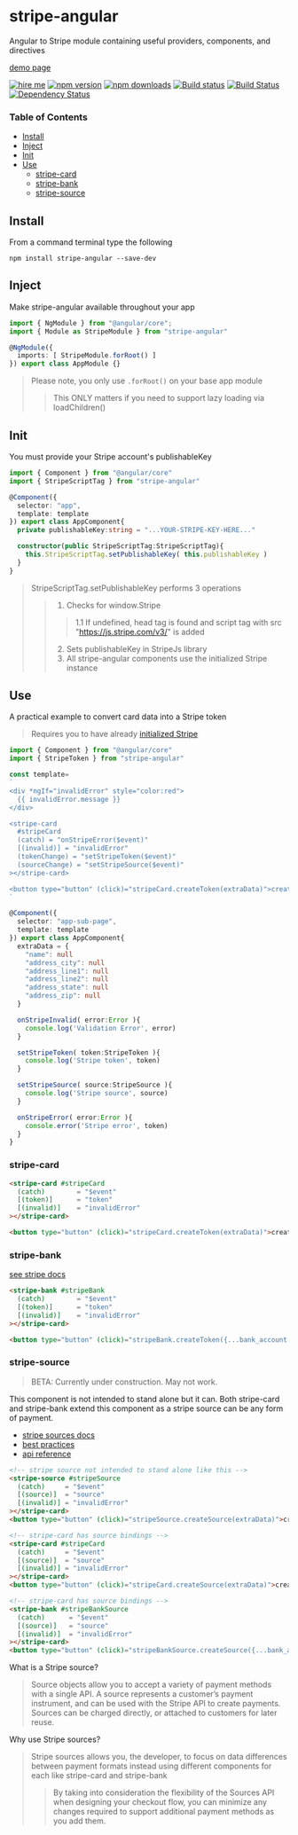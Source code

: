 # stripe-angular
Angular to Stripe module containing useful providers, components, and directives

[demo page](https://ackerapple.github.io/stripe-angular)

[![hire me](https://ackerapple.github.io/resume/assets/images/hire-me-badge.svg)](https://ackerapple.github.io/resume/)
[![npm version](https://badge.fury.io/js/stripe-angular.svg)](http://badge.fury.io/js/stripe-angular)
[![npm downloads](https://img.shields.io/npm/dm/stripe-angular.svg)](https://npmjs.org/stripe-angular)
[![Build status](https://ci.appveyor.com/api/projects/status/sq815bogrtky29b8/branch/master?svg=true)](https://ci.appveyor.com/project/AckerApple/stripe-angular/branch/master)
[![Build Status](https://travis-ci.org/AckerApple/stripe-angular.svg?branch=master)](https://travis-ci.org/AckerApple/stripe-angular)
[![Dependency Status](https://david-dm.org/ackerapple/stripe-angular.svg)](https://david-dm.org/ackerapple/stripe-angular)

### Table of Contents

- [Install](#install)
- [Inject](#inject)
- [Init](#init)
- [Use](#use)
  - [stripe-card](#stripe-card)
  - [stripe-bank](#stripe-bank)
  - [stripe-source](#stripe-source)

## Install
From a command terminal type the following
```
npm install stripe-angular --save-dev
```

## Inject
Make stripe-angular available throughout your app

```typescript
import { NgModule } from "@angular/core";
import { Module as StripeModule } from "stripe-angular"

@NgModule({
  imports: [ StripeModule.forRoot() ]
}) export class AppModule {}
```

> Please note, you only use `.forRoot()` on your base app module
>> This ONLY matters if you need to support lazy loading via loadChildren()


## Init
You must provide your Stripe account's publishableKey

```typescript
import { Component } from "@angular/core"
import { StripeScriptTag } from "stripe-angular"

@Component({
  selector: "app",
  template: template
}) export class AppComponent{
  private publishableKey:string = "...YOUR-STRIPE-KEY-HERE..."

  constructor(public StripeScriptTag:StripeScriptTag){
    this.StripeScriptTag.setPublishableKey( this.publishableKey )
  }
}
```

> StripeScriptTag.setPublishableKey performs 3 operations
>> 1. Checks for window.Stripe
>>> 1.1 If undefined, head tag is found and script tag with src "https://js.stripe.com/v3/" is added
>> 2. Sets publishableKey in StripeJs library
>> 3. All stripe-angular components use the initialized Stripe instance


## Use
A practical example to convert card data into a Stripe token

> Requires you to have already [initialized Stripe](#init)

```typescript
import { Component } from "@angular/core"
import { StripeToken } from "stripe-angular"

const template=
`
<div *ngIf="invalidError" style="color:red">
  {{ invalidError.message }}
</div>

<stripe-card
  #stripeCard
  (catch) = "onStripeError($event)"
  [(invalid)] = "invalidError"
  (tokenChange) = "setStripeToken($event)"
  (sourceChange) = "setStripeSource($event)"
></stripe-card>

<button type="button" (click)="stripeCard.createToken(extraData)">createToken</button>
`

@Component({
  selector: "app-sub-page",
  template: template
}) export class AppComponent{
  extraData = {
    "name": null
    "address_city": null
    "address_line1": null
    "address_line2": null
    "address_state": null
    "address_zip": null
  }

  onStripeInvalid( error:Error ){
    console.log('Validation Error', error)
  }

  setStripeToken( token:StripeToken ){
    console.log('Stripe token', token)
  }

  setStripeSource( source:StripeSource ){
    console.log('Stripe source', source)
  }

  onStripeError( error:Error ){
    console.error('Stripe error', token)
  }
}
```

### stripe-card
```html
<stripe-card #stripeCard
  (catch)        = "$event"
  [(token)]      = "token"
  [(invalid)]    = "invalidError"
></stripe-card>

<button type="button" (click)="stripeCard.createToken(extraData)">createToken</button>
```

### stripe-bank
[see stripe docs](https://stripe.com/docs/stripe-js/reference#collecting-bank-account-details)
```html
<stripe-bank #stripeBank
  (catch)        = "$event"
  [(token)]      = "token"
  [(invalid)]    = "invalidError"
></stripe-card>

<button type="button" (click)="stripeBank.createToken({...bank_account...})">createToken</button>
```

### stripe-source
> BETA: Currently under construction. May not work.

This component is not intended to stand alone but it can. Both stripe-card and stripe-bank extend this component as a stripe source can be any form of payment.

- [stripe sources docs](https://stripe.com/docs/sources)
- [best practices](https://stripe.com/docs/sources/best-practices)
- [api reference](https://stripe.com/docs/stripe-js/reference#stripe-create-source)

```html
<!-- stripe source not intended to stand alone like this -->
<stripe-source #stripeSource
  (catch)     = "$event"
  [(source)]  = "source"
  [(invalid)] = "invalidError"
></stripe-card>
<button type="button" (click)="stripeSource.createSource(extraData)">createSource</button>

<!-- stripe-card has source bindings -->
<stripe-card #stripeCard
  (catch)     = "$event"
  [(source)]  = "source"
  [(invalid)] = "invalidError"
></stripe-card>
<button type="button" (click)="stripeCard.createSource(extraData)">createSource</button>

<!-- stripe-card has source bindings -->
<stripe-bank #stripeBankSource
  (catch)      = "$event"
  [(source)]   = "source"
  [(invalid)]  = "invalidError"
></stripe-card>
<button type="button" (click)="stripeBankSource.createSource({...bank_account...})">createSource</button>
```

What is a Stripe source?
> Source objects allow you to accept a variety of payment methods with a single API. A source represents a customer’s payment instrument, and can be used with the Stripe API to create payments. Sources can be charged directly, or attached to customers for later reuse.

Why use Stripe sources?
> Stripe sources allows you, the developer, to focus on data differences between payment formats instead using different components for each like stripe-card and stripe-bank
>> By taking into consideration the flexibility of the Sources API when designing your checkout flow, you can minimize any changes required to support additional payment methods as you add them.
